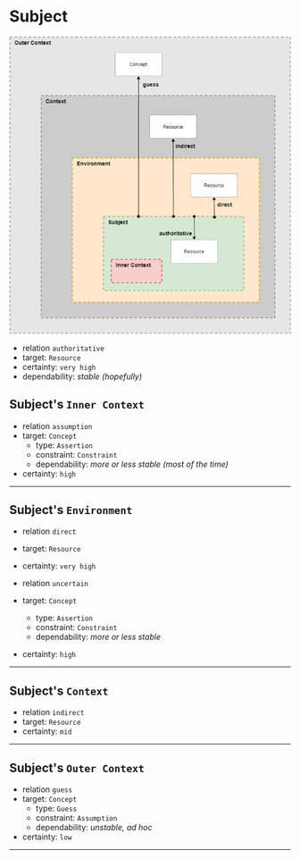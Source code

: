 # Subject

![image](./image/context.png)

- relation `authoritative`
- target: `Resource`
- certainty: `very high`
- dependability: *stable (hopefully)*

## Subject's `Inner Context`

- relation `assumption`
- target: `Concept`
    - type: `Assertion`
    - constraint: `Constraint`
    - dependability: *more or less stable (most of the time)*
- certainty: `high`

---

## Subject's `Environment`

- relation `direct`
- target: `Resource`
- certainty: `very high`


- relation `uncertain`
- target: `Concept`
    - type: `Assertion`
    - constraint: `Constraint`
    - dependability: *more or less stable*
- certainty: `high`

---

## Subject's `Context`

- relation `indirect`
- target: `Resource`
- certainty: `mid`

---

## Subject's `Outer Context`

- relation `guess`
- target: `Concept`
    - type: `Guess`
    - constraint: `Assumption`
    - dependability: *unstable, ad hoc*
- certainty: `low`

---